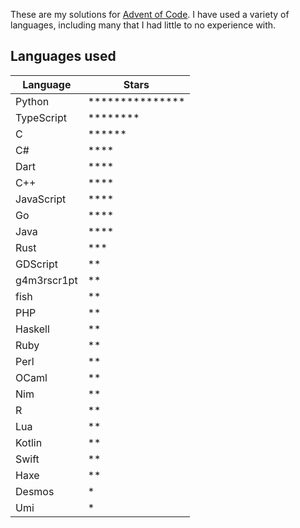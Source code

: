These are my solutions for [Advent of Code](https://adventofcode.com). I have used a variety of languages, including many that I had little to no experience with.

## Languages used

| Language    | Stars                          |
| ----------- | ------------------------------ |
| Python      | \*\*\*\*\*\*\*\*\*\*\*\*\*\*\* |
| TypeScript  | \*\*\*\*\*\*\*\*               |
| C           | \*\*\*\*\*\*                   |
| C#          | \*\*\*\*                       |
| Dart        | \*\*\*\*                       |
| C++         | \*\*\*\*                       |
| JavaScript  | \*\*\*\*                       |
| Go          | \*\*\*\*                       |
| Java        | \*\*\*\*                       |
| Rust        | \*\*\*                         |
| GDScript    | \*\*                           |
| g4m3rscr1pt | \*\*                           |
| fish        | \*\*                           |
| PHP         | \*\*                           |
| Haskell     | \*\*                           |
| Ruby        | \*\*                           |
| Perl        | \*\*                           |
| OCaml       | \*\*                           |
| Nim         | \*\*                           |
| R           | \*\*                           |
| Lua         | \*\*                           |
| Kotlin      | \*\*                           |
| Swift       | \*\*                           |
| Haxe        | \*\*                           |
| Desmos      | \*                             |
| Umi         | \*                             |
